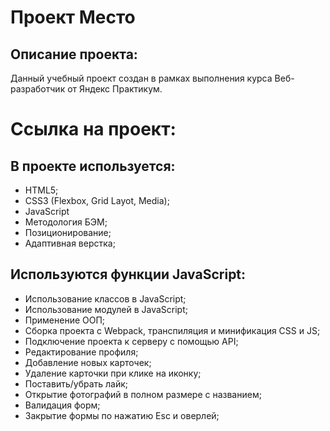 # Проект Место

## Описание проекта:

Данный учебный проект создан в рамках выполнения курса Веб- разработчик от Яндекс Практикум.

# Ссылка на проект:

## В проекте используется:

- HTML5;
- CSS3 (Flexbox, Grid Layot, Media);
- JavaScript
- Методология БЭМ;
- Позиционирование;
- Адаптивная верстка;

## Используются функции JavaScript:

- Использование классов в JavaScript;
- Использование модулей в JavaScript;
- Применение ООП;
- Cборка проекта с Webpack, транспиляция и минификация CSS и JS;
- Подключение проекта к серверу с помощью API;
- Редактирование профиля;
- Добавление новых карточек;
- Удаление карточки при клике на иконку;
- Поставить/убрать лайк;
- Открытие фотографий в полном размере с названием;
- Валидация форм;
- Закрытие формы по нажатию Esc и оверлей;
